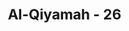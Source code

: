 ---
title: "Al-Qiyamah - 26"
no: 26
arabic_no: ٢٦
ayah: كَلَّآ اِذَا بَلَغَتِ التَّرَاقِيَۙ
translation: "Tidak! Apabila (nyawa) telah sampai ke kerongkongan,"
tafsir: "Dalam ayat ini, Allah menyerukan manusia supaya sekali-kali tidak melupakan akhirat. Apabila napas seseorang telah sampai ke kerongkongan maka pertobatan tidak ada lagi gunanya. Jangan sekali-kali terpengaruh dengan kehidupan duniawi dan ingatlah bahwa pada waktunya, jiwa manusia akan dicabut oleh malaikat maut. Bila nyawa bercerai dengan tubuh, maka hubungan manusia dengan segala apa yang dimilikinya terputus dan ia akan menghadapi babak baru dari kehidupannya yang kekal dan abadi. Dalam ayat lain, Allah berfirman:\n\nMaka kalau begitu mengapa (tidak mencegah) ketika (nyawa) telah sampai di kerongkongan, dan kamu ketika itu melihat. (al-Waqi'ah/56: 83-84)"
---